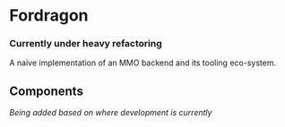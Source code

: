 # Fordragon

### Currently under heavy refactoring

A naive implementation of an MMO backend and its tooling eco-system.

## Components

_Being added based on where development is currently_
